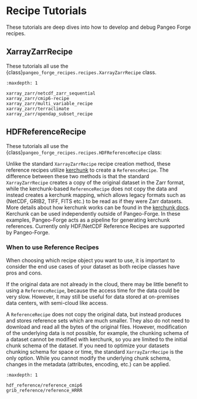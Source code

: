 # Recipe Tutorials

These tutorials are deep dives into how to develop and debug Pangeo Forge recipes.

## XarrayZarrRecipe

These tutorials all use the {class}`pangeo_forge_recipes.recipes.XarrayZarrRecipe` class.

```{toctree}
:maxdepth: 1

xarray_zarr/netcdf_zarr_sequential
xarray_zarr/cmip6-recipe
xarray_zarr/multi_variable_recipe
xarray_zarr/terraclimate
xarray_zarr/opendap_subset_recipe
```

## HDFReferenceRecipe

These tutorials all use the {class}`pangeo_forge_recipes.recipes.HDFReferenceRecipe` class:

Unlike the standard `XarrayZarrRecipe` recipe creation method, these reference recipes utilize [kerchunk](https://fsspec.github.io/kerchunk/) to create a `ReferenceRecipe`. The difference between these two methods is that the standard `XarrayZarrRecipe` creates a copy of the original dataset in the Zarr format, while the kerchunk-based `ReferenceRecipe` does not copy the data and instead creates a kerchunk mapping, which allows legacy formats such as (NetCDF, GRIB2, TIFF, FITS etc.) to be read as if they were Zarr datasets. More details about how kerchunk works can be found in the [kerchunk docs](https://fsspec.github.io/kerchunk/detail.html). Kerchunk can be used independently outside of Pangeo-Forge. In these examples, Pangeo-Forge acts as a pipeline for generating kerchunk references. Currently only HDF/NetCDF Reference Recipes are supported by Pangeo-Forge.

### When to use Reference Recipes

When choosing which recipe object you want to use, it is important to consider the end use cases of your dataset as both recipe classes have pros and cons.

If the original data are not already in the cloud, there may be little benefit to using a `ReferenceRecipe`, because the access time for the data could be very slow. However, it may still be useful for data stored at on-premises data centers, with semi-cloud like access.

A `ReferenceRecipe` does not copy the original data, but instead produces and stores reference sets which are much smaller. They also do not need to download and read all the bytes of the original files. However, modification of the underlying data is not possible, for example, the chunking schema of a dataset cannot be modified with kerchunk, so you are limited to the initial chunk schema of the dataset. If you need to optimize your datasets chunking schema for space or time, the standard `XarrayZarrRecipe` is the only option. While you cannot modify the underlying chunk schema, changes in the metadata (attributes, encoding, etc.) can be applied.


```{toctree}
:maxdepth: 1

hdf_reference/reference_cmip6
grib_reference/reference_HRRR
```
